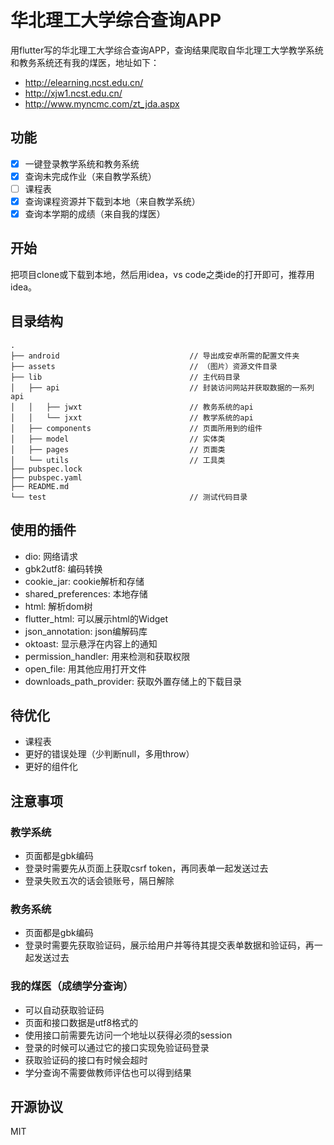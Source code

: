# 华北理工大学综合查询APP

用flutter写的华北理工大学综合查询APP，查询结果爬取自华北理工大学教学系统和教务系统还有我的煤医，地址如下：

- http://elearning.ncst.edu.cn/
- http://xjw1.ncst.edu.cn/
- http://www.myncmc.com/zt_jda.aspx

## 功能

- [x] 一键登录教学系统和教务系统
- [x] 查询未完成作业（来自教学系统）
- [ ] 课程表
- [x] 查询课程资源并下载到本地（来自教学系统）
- [x] 查询本学期的成绩（来自我的煤医）

## 开始

把项目clone或下载到本地，然后用idea，vs code之类ide的打开即可，推荐用idea。

## 目录结构

```
.
├── android                             // 导出成安卓所需的配置文件夹
├── assets                              // （图片）资源文件目录
├── lib                                 // 主代码目录
│   ├── api                             // 封装访问网站并获取数据的一系列api
│   │   ├── jwxt                        // 教务系统的api
│   │   └── jxxt                        // 教学系统的api
│   ├── components                      // 页面所用到的组件
│   ├── model                           // 实体类
│   ├── pages                           // 页面类
│   └── utils                           // 工具类
├── pubspec.lock
├── pubspec.yaml
├── README.md
└── test                                // 测试代码目录
```

## 使用的插件

- dio: 网络请求
- gbk2utf8: 编码转换
- cookie_jar: cookie解析和存储
- shared_preferences: 本地存储
- html: 解析dom树
- flutter_html: 可以展示html的Widget
- json_annotation: json编解码库
- oktoast: 显示悬浮在内容上的通知
- permission_handler: 用来检测和获取权限
- open_file: 用其他应用打开文件
- downloads_path_provider: 获取外置存储上的下载目录

## 待优化

- 课程表
- 更好的错误处理（少判断null，多用throw）
- 更好的组件化

## 注意事项

### 教学系统

- 页面都是gbk编码
- 登录时需要先从页面上获取csrf token，再同表单一起发送过去
- 登录失败五次的话会锁账号，隔日解除

### 教务系统

- 页面都是gbk编码
- 登录时需要先获取验证码，展示给用户并等待其提交表单数据和验证码，再一起发送过去

### 我的煤医（成绩学分查询）

- 可以自动获取验证码
- 页面和接口数据是utf8格式的
- 使用接口前需要先访问一个地址以获得必须的session
- 登录的时候可以通过它的接口实现免验证码登录
- 获取验证码的接口有时候会超时
- 学分查询不需要做教师评估也可以得到结果

## 开源协议

MIT
